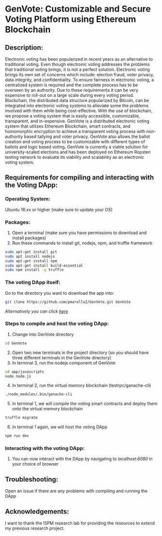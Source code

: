 # GenVote: Customizable and Secure Voting Platform using Ethereum Blockchain
## **Description:**
Electronic voting has been popularized in recent years as an alternative to traditional voting. Even though electronic voting addresses the problems that traditional voting brings, it is not a perfect solution. Electronic voting brings its own set of concerns which include: election fraud, voter privacy, data integrity, and confidentiality. To ensure fairness in electronic voting, a centralized system is required and the complete process has to be overseen by an authority. Due to these requirements it can be very expensive to roll-out on a large scale during every voting period. Blockchain, the distributed data structure popularized by Bitcoin, can be integrated into electronic voting systems to alleviate some the problems involved with them while being cost-effective. With the use of blockchain, we propose a voting system that is easily accessible, customizable, transparent, and in-expensive. GenVote is a distributed electronic voting system that utilizes Ethereum Blockchain, smart contracts, and homomorphic encryption to achieve a transparent voting process with non-authority based tallying and voter privacy. GenVote also allows the ballot creation and voting process to be customizable with different types of ballots and logic based voting. GenVote is currently a viable solution for university-scaled elections and has been deployed on Ethereum Ropsten testing network to evaluate its viability and scalability as an electronic voting system.

## **Requirements for compiling and interacting with the Voting DApp:**

### **Operating System**:
Ubuntu 16.xx or higher (make sure to update your OS)

### **Packages**: 
1. Open a terminal (make sure you have permissions to download and install packages)
2. Run these commands to install git, nodejs, npm, and truffle framework
```bash
sudo apt-get install git
sudo apt install nodejs
sudo apt-get install npm
sudo apt-get install build-essential
sudo npm install -g truffle
```

### **The voting DApp itself**:
Go to the directory you want to download the app into:
```bash
git clone https://github.com/pmarella2/GenVote.git GenVote
```
*Alternatively you can click [here](https://github.com/pmarella2/GenVote/archive/master.zip)*

### **Steps to compile and host the voting DApp**:
1. Change into GenVote directory
```bash
cd GenVote
```
2. Open two new terminals in the project directory (so you should have three different terminals in the GenVote directory)
3. In terminal 3, run the nodejs component of GenVote
```bash
cd app/javascripts
node node.js
```
4. In terminal 2, run the virtual memory blockchain (testrpc/ganache-cli)
```bash
./node_modules/.bin/ganache-cli
```
5. In terminal 1, we will compile the voting smart contracts and deploy them onto the virtual memory blockchain
```bash
truffle migrate
```
6. In terminal 1 again, we will host the voting DApp
 ```bash
npm run dev
```

### **Interacting with the voting DApp**:
1. You can now interact with the DApp by navigating to *localhost:8080* in your choice of browser

## **Troubleshooting:**
Open an issue if there are any problems with compiling and running the DApp

## **Acknowledgements:**
I want to thank the ISPM research lab for providing the resources to extend my previous research project.